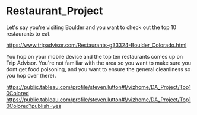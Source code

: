 # Restaurant_Project

Let's say you're visiting Boulder and you want to check out the top 10 restaurants to eat. 

https://www.tripadvisor.com/Restaurants-g33324-Boulder_Colorado.html

You hop on your mobile device and the top ten restaurants comes up on Trip Advisor. You're not familiar with the area so you want to make sure you dont get food poisoning, and you want to ensure the general cleanliness so you hop over (here).

https://public.tableau.com/profile/steven.lutton#!/vizhome/DA_Project/Top10Colored 
https://public.tableau.com/profile/steven.lutton#!/vizhome/DA_Project/Top10Colored?publish=yes


